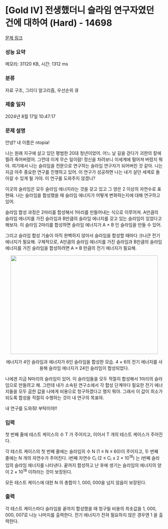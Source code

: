 # [Gold IV] 전생했더니 슬라임 연구자였던 건에 대하여 (Hard) - 14698 

[문제 링크](https://www.acmicpc.net/problem/14698) 

### 성능 요약

메모리: 31120 KB, 시간: 1312 ms

### 분류

자료 구조, 그리디 알고리즘, 우선순위 큐

### 제출 일자

2024년 8월 17일 10:47:17

### 문제 설명

<p>안녕? 내 이름은 ntopia!</p>

<p>나는 원래 지구에 살고 있던 평범한 20대 청년이었어. 어느 날 길을 걷다가 괴한의 칼에 찔려 죽어버렸어. 그런데 이게 무슨 일이람! 정신을 차려보니 이세계에 떨어져 버렸지 뭐야. 여기에서 나는 슬라임을 전문으로 연구하는 슬라임 연구자가 되어버린 것 같아. 나는 지금 아주 중요한 연구를 진행하고 있어. 이 연구가 성공하면 나는 내가 살던 세계로 돌아갈 수 있게 될 거야. 이 연구를 도와주지 않겠니?</p>

<p>이곳의 슬라임은 모두 슬라임 에너지라는 것을 갖고 있고 그 양은 2 이상의 자연수로 표현돼. 나는 슬라임을 합성했을 때 슬라임 에너지가 어떻게 변화하는지에 대해 연구하고 있어.</p>

<p>슬라임 합성 과정은 2마리를 합성해서 1마리를 만들어내는 식으로 이루어져. A만큼의 슬라임 에너지를 가진 슬라임과 B만큼의 슬라임 에너지를 갖고 있는 슬라임이 있었다고 해보자. 이 슬라임 2마리를 합성하면 슬라임 에너지가 A × B 인 슬라임을 만들 수 있어.</p>

<p>그리고 슬라임 합성 기술이 아직 완벽하지 않아서 슬라임을 합성할 때마다 크나큰 전기 에너지가 필요해. 구체적으로, A만큼의 슬라임 에너지를 가진 슬라임과 B만큼의 슬라임 에너지를 가진 슬라임을 합성하려면 A × B 만큼의 전기 에너지가 필요해.</p>

<p style="text-align: center;"><img alt="" src="https://onlinejudgeimages.s3-ap-northeast-1.amazonaws.com/problem/14698/1.png" style="height:314px; width:470px"></p>

<p style="text-align: center;">에너지가 4인 슬라임과 에너지가 6인 슬라임을 합성한 모습. 4 × 6의 전기 에너지를 사용해 슬라임 에너지가 24인 슬라임이 합성되었다.</p>

<p>나에겐 지금 N마리의 슬라임이 있어. 이 슬라임들을 모두 적절히 합성해서 1마리의 슬라임으로 만들려고 해. 그런데 내가 소속된 연구소에서 각 합성 단계마다 필요한 전기 에너지들을 모두 곱한 값을 나에게 비용으로 청구하겠다고 했지 뭐야. 그래서 이 값이 최소가 되도록 합성을 적절히 수행하는 것이 내 연구의 목표야.</p>

<p>내 연구를 도와줘! 부탁이야!!</p>

### 입력 

 <p>첫 번째 줄에 테스트 케이스의 수 T 가 주어지고, 이어서 T 개의 테스트 케이스가 주어진다.</p>

<p>각 테스트 케이스의 첫 번째 줄에는 슬라임의 수 N (1 ≤ N ≤ 60)이 주어지고, 두 번째 줄에는 N 개의 자연수가 주어진다. i번째 자연수 C<sub>i</sub> (2 ≤ C<sub>i</sub> ≤ 2 × 10<sup>18</sup>) 는 i번째 슬라임의 슬라임 에너지를 나타낸다. 끝까지 합성하고 난 후에 생기는 슬라임의 에너지의 양이 2 × 10<sup>18</sup> 이하라는 것이 보장된다.</p>

<p>모든 테스트 케이스에 대한 N 의 총합이 1, 000, 000을 넘지 않음이 보장된다.</p>

### 출력 

 <p>각 테스트 케이스마다 슬라임을 끝까지 합성했을 때 청구될 비용의 최솟값을 1, 000, 000, 007로 나눈 나머지를 출력한다. 전기 에너지가 전혀 필요하지 않은 경우엔 1 을 출력한다.</p>

